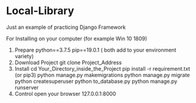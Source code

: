 # Local-Library
Just an example of practicing Django Framework

For Installing on your computer (for example Win 10 1809)
1. Prepare
    python==3.7.5
    pip==19.0.1
    ( both add to your environment variety)
2. Download Project
    git clone Project_Address
3. Install
    cd Your_Directory_inside_the_Project
    pip install -r requirement.txt (or pip3)
    python manage.py makemigrations
    python manage.py migrate
    python createsuperuser
    python to_database.py
    python manage.py runserver
4. Control
    open your browser 127.0.0.1:8000
  
    
    
